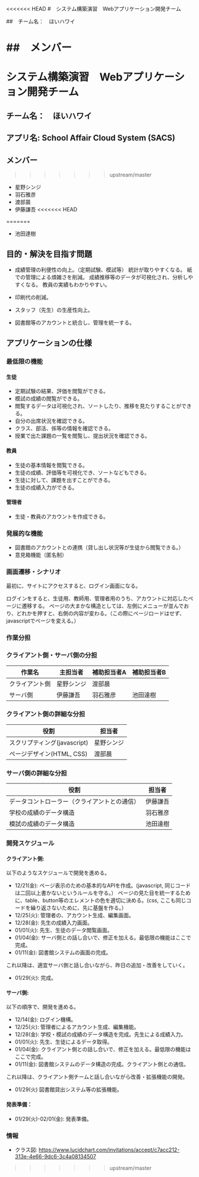 <<<<<<< HEAD
#　システム構築演習　Webアプリケーション開発チーム

##　チーム名：　ほいハワイ

##　メンバー
=======
# システム構築演習　Webアプリケーション開発チーム

## チーム名：　ほいハワイ

## アプリ名: School Affair Cloud System (SACS)

## メンバー
>>>>>>> upstream/master
* 星野シンジ
* 羽石雅彦
* 渡部晨
* 伊藤謙吾
<<<<<<< HEAD

=======
* 池田達樹

## 目的・解決を目指す問題

* 成績管理の利便性の向上。（定期試験、模試等）
  統計が取りやすくなる。
  紙での管理による煩雑さを削減。
  成績推移等のデータが可視化され、分析しやすくなる。
  教員の実績もわかりやすい。
  
* 印刷代の削減。
* スタッフ（先生）の生産性向上。
* 図書館等のアカウントと統合し、管理を統一する。

## アプリケーションの仕様
### 最低限の機能
#### 生徒
* 定期試験の結果、評価を閲覧ができる。
* 模試の成績の閲覧ができる。
* 閲覧するデータは可視化され、ソートしたり、推移を見たりすることができる。
* 自分の出席状況を確認できる。
* クラス、部活、係等の情報を確認できる。
* 授業で出た課題の一覧を閲覧し、提出状況を確認できる。

#### 教員
* 生徒の基本情報を閲覧できる。
* 生徒の成績、評価等を可視化でき、ソートなどもできる。
* 生徒に対して、課題を出すことができる。
* 生徒の成績入力ができる。

#### 管理者

* 生徒・教員のアカウントを作成できる。

### 発展的な機能
* 図書館のアカウントとの連携（貸し出し状況等が生徒から閲覧できる。）
* 意見箱機能（匿名制）

### 画面遷移・シナリオ

最初に、サイトにアクセスすると、ログイン画面になる。

ログインをすると、生徒用、教師用、管理者用のうち、アカウントに対応したページに遷移する。
ページの大まかな構造としては、左側にメニューが並んでおり、どれかを押すと、右側の内容が変わる。（この際にページロードはせず、javascriptでページを変える。）

### 作業分担

### クライアント側・サーバ側の分担
| 作業名         | 主担当者   | 補助担当者A | 補助担当者B |
|----------------|------------|-------------|-------------|
| クライアント側 | 星野シンジ | 渡部晨      |             |
| サーバ側       | 伊藤謙吾   | 羽石雅彦    | 池田達樹    |

### クライアント側の詳細な分担

| 役割 | 担当者 |  
|------|------------------------------|
| スクリプティング(javascript) | 星野シンジ                   |
| ページデザイン(HTML, CSS)     | 渡部晨                    |

### サーバ側の詳細な分担

| 役割 	| 担当者 |
|------	|----------------------------------------------	|
| データコントローラー（クライアントとの通信） 	| 伊藤謙吾  |
| 学校の成績のデータ構造 	| 羽石雅彦               	|
|  	 模試の成績のデータ構造 	| 池田達樹               	|
### 開発スケジュール

#### クライアント側: 
以下のようなスケジュールで開発を進める。
* 12/21(金): ページ表示のための基本的なAPIを作成。(javascript, 同じコードは二回以上書かないというルールを守る。）
ページの見た目を統一するために、table、button等のエレメントの色を適切に決める。(css, ここも同じコードを繰り返さないために、先に基盤を作る。）
* 12/25(火): 管理者の、アカウント生成、編集画面。
* 12/28(金): 先生の成績入力画面。
* 01/01(火): 先生、生徒のデータ閲覧画面。
* 01/04(金): サーバ側との話し合いで、修正を加える。最低限の機能はここで完成。
* 01/11(金): 図書館システムの画面の完成。

これ以降は、適宜サーバ側と話し合いながら、昨日の追加・改善をしていく。
* 01/29(火): 完成。

#### サーバ側: 
以下の順序で、開発を進める。
* 12/14(金): ログイン機構。
* 12/25(火): 管理者によるアカウント生成、編集機能。
* 12/28(金): 学校・模試の成績のデータ構造を完成。先生による成績入力。
* 01/01(火): 先生、生徒によるデータ取得。
* 01/04(金): クライアント側との話し合いで、修正を加える。最低限の機能はここで完成。
* 01/11(金): 図書館システムのデータ構造の完成。クライアント側との通信。

これ以降は、クライアント側チームと話し合いながら改善・拡張機能の開発。
* 01/29(火) 図書館貸出システム等の拡張機能。

#### 発表準備：
* 01/29(火)-02/01(金): 発表準備。

### 情報

* クラス図: https://www.lucidchart.com/invitations/accept/c7acc212-313e-4e66-9dc6-3c4a08134507
>>>>>>> upstream/master
